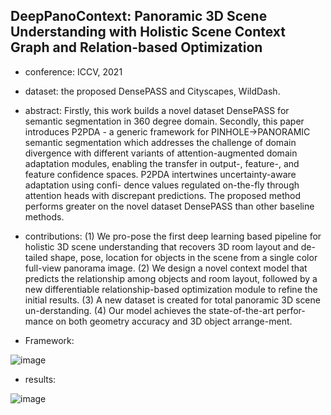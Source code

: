 ## DeepPanoContext: Panoramic 3D Scene Understanding with Holistic Scene Context Graph and Relation-based Optimization


- conference: ICCV, 2021

- dataset: the proposed DensePASS and Cityscapes, WildDash.

- abstract: Firstly, this work builds a novel dataset DensePASS for semantic segmentation in 360 degree domain. Secondly, this paper introduces P2PDA - a generic framework for PINHOLE→PANORAMIC semantic segmentation which addresses the challenge of domain divergence with different variants of attention-augmented domain adaptation modules, enabling the transfer in output-, feature-, and feature confidence spaces. P2PDA intertwines uncertainty-aware adaptation using confi- dence values regulated on-the-fly through attention heads with discrepant predictions. The proposed method performs greater on the novel dataset DensePASS than other baseline methods.

- contributions: 
(1) We pro-pose the first deep learning based pipeline for holistic 3D scene understanding that recovers 3D room layout and de-tailed shape, pose, location for objects in the scene from a single color full-view panorama image. 
(2) We design a novel context model that predicts the relationship among objects and room layout, followed by a new differentiable relationship-based optimization module to refine the initial results.
(3) A new dataset is created for total panoramic 3D scene un-derstanding.
(4) Our model achieves the state-of-the-art perfor-mance on both geometry accuracy and 3D object arrange-ment.

- Framework:

![image](https://github.com/VLISLAB/360-DL-Survey/blob/main/Images/scene%20understanding/RGCN_framework.png)

- results:

![image](https://github.com/VLISLAB/360-DL-Survey/blob/main/Images/scene%20understanding/RGCN_result.png)
